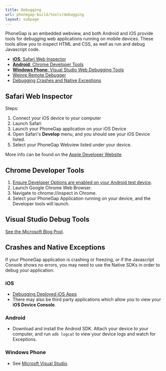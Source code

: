 ```yaml
---
title: Debugging
url: phonegap-build/tools/debugging
layout: subpage
---
```


PhoneGap is an embedded webview, and both Android and iOS provide tools for debugging web applications running on mobile devices. These tools allow you to inspect HTML and CSS, as well as run and debug Javascript code.

- [**iOS**: Safari Web Inspector](#safari-web-inspector)
- [**Android**: Chrome Developer Tools](#chrome-developer-tools)
- [**Windows Phone**: Visual Studio Web Debugging Tools](#visual-studio-debug-tools)
- [Weinre Remote Debugger](/phonegap-build/tools/weinre)
- [Debugging Crashes and Native Exceptions](#crashes-and-native-exceptions)

## Safari Web Inspector

Steps:

1. Connect your iOS device to your computer
1. Launch Safari
1. Launch your PhoneGap application on your iOS Device
1. Open Safari's **Develop** menu, and you should see your iOS Device listed.
1. Select your PhoneGap Webview listed under your device.

More info can be found on the [Apple Developer Website](https://developer.apple.com/safari/tools/).

## Chrome Developer Tools

1. [Ensure Developer Options are enabled on your Android test device](http://developer.android.com/tools/device.html#developer-device-options).
1. Launch Google Chrome Web Browser.
1. Navigate to chrome://inspect in Chrome.
1. Select your PhoneGap Application running on your device, and the Developer tools will launch.

## Visual Studio Debug Tools

[See the Microsoft Blog Post](https://blogs.msdn.microsoft.com/visualstudioalm/2014/04/04/diagnosing-mobile-website-issues-on-windows-phone-8-1-with-visual-studio/).

## Crashes and Native Exceptions

If your PhoneGap application is crashing or freezing, or if the Javascript Console shows no errors, you may need to use the Native SDKs in order to debug your application:

### iOS

- [Debugging Deployed iOS Apps](https://developer.apple.com/library/ios/qa/qa1747/_index.html)
- There may also be third party applications which allow you to view your **iOS Device Console**.

### Android

- Download and install the Android SDK. Attach your device to your computer, and run `adb logcat` to view your device logs and watch for Exceptions.

### Windows Phone

- See [Microsft Visual Studio](https://www.visualstudio.com/en-us/visual-studio-homepage-vs.aspx).
